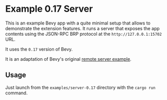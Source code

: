 # Example 0.17 Server

This is an example Bevy app with a quite minimal setup that allows to demonstrate the extension features. It runs a server that exposes the app contents using the JSON-RPC BRP protocol at the `http://127.0.0.1:15702` URL.

It uses the `0.17` version of Bevy.

It is an adaptation of Bevy's original [remote server example](https://raw.githubusercontent.com/bevyengine/bevy/refs/tags/v0.17.0/examples/remote/server.rs).

## Usage

Just launch from the `examples/server-0.17` directory with the `cargo run` command.
